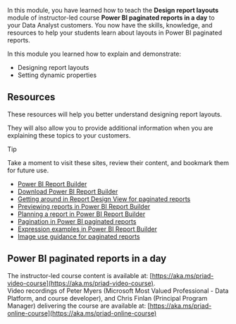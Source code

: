 In this module, you have learned how to teach the **Design report layouts** module of instructor-led course **Power BI paginated reports in a day** to your Data Analyst customers.
You now have the skills, knowledge, and resources to help your students learn about layouts in Power BI paginated reports.


In this module you learned how to explain and demonstrate:

- Designing report layouts
- Setting dynamic properties


## Resources
These resources will help you better understand designing report layouts.

They will also allow you to provide additional information when you are explaining these topics to your customers. 

> [!TIP]
> Take a moment to visit these sites, review their content, and bookmark them for future use.

- [Power BI Report Builder](https://docs.microsoft.com/power-bi/report-builder-power-bi)
- [Download Power BI Report Builder](https://aka.ms/pbireportbuilder)
- [Getting around in Report Design View for paginated reports](https://docs.microsoft.com/power-bi/paginated-reports-report-design-view)
- [Previewing reports in Power BI Report Builder](https://docs.microsoft.com/power-bi/report-builder-previewing-reports)
- [Planning a report in Power BI Report Builder](https://docs.microsoft.com/power-bi/report-builder-planning-report)
- [Pagination in Power BI paginated reports](https://docs.microsoft.com/power-bi/paginated-reports-pagination)
- [Expression examples in Power BI Report Builder](https://docs.microsoft.com/power-bi/report-builder-expression-examples)
- [Image use guidance for paginated reports](https://docs.microsoft.com/power-bi/guidance/report-paginated-image)

## Power BI paginated reports in a day
The instructor-led course content is available at: [https://aka.ms/priad-video-course](https://aka.ms/priad-video-course).  
Video recordings of Peter Myers (Microsoft Most Valued Professional - Data Platform, and course developer), and Chris Finlan (Principal Program Manager) delivering the course are available at: [https://aka.ms/priad-online-course](https://aka.ms/priad-online-course)
